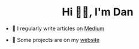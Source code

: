 <h1 align="center">Hi 👋🏼, I'm Dan</h1>

- 📝 I regularly write articles on [Medium](https://stoked-dan.medium.com)

- 🚀 Some projects are on my [website](https://patzaa.github.io)  




 
 

